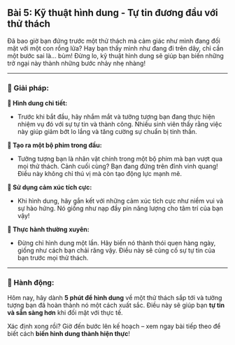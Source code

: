 ## Bài 5: Kỹ thuật hình dung - Tự tin đương đầu với thử thách

Đã bao giờ bạn đứng trước một thử thách mà cảm giác như mình đang đối mặt với một con rồng lửa? Hay bạn thấy mình như đang đi trên dây, chỉ cần một bước sai là... bùm! Đừng lo, kỹ thuật hình dung sẽ giúp bạn biến những trở ngại này thành những bước nhảy nhẹ nhàng!

---

### 📌 Giải pháp:

**🔹 Hình dung chi tiết:**
- Trước khi bắt đầu, hãy nhắm mắt và tưởng tượng bạn đang thực hiện nhiệm vụ đó với sự tự tin và thành công. Nhiều sinh viên thấy rằng việc này giúp giảm bớt lo lắng và tăng cường sự chuẩn bị tinh thần.

**🔹 Tạo ra một bộ phim trong đầu:**
- Tưởng tượng bạn là nhân vật chính trong một bộ phim mà bạn vượt qua mọi thử thách. Cảnh cuối cùng? Bạn đang đứng trên đỉnh vinh quang! Điều này không chỉ thú vị mà còn tạo động lực mạnh mẽ.

**🔹 Sử dụng cảm xúc tích cực:**
- Khi hình dung, hãy gắn kết với những cảm xúc tích cực như niềm vui và sự hào hứng. Nó giống như nạp đầy pin năng lượng cho tâm trí của bạn vậy!

**🔹 Thực hành thường xuyên:**
- Đừng chỉ hình dung một lần. Hãy biến nó thành thói quen hàng ngày, giống như cách bạn chải răng vậy. Điều này sẽ củng cố sự tự tin của bạn trước mọi thử thách.

---

### 🚀 Hành động:

Hôm nay, hãy dành **5 phút để hình dung** về một thử thách sắp tới và tưởng tượng bạn đã hoàn thành nó một cách xuất sắc. Điều này sẽ giúp bạn **tự tin và sẵn sàng hơn** khi đối mặt với thực tế.

Xác định xong rồi? Giờ đến bước lên kế hoạch – xem ngay bài tiếp theo để biết cách **biến hình dung thành hiện thực**!